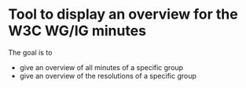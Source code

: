 # Tool to display an overview for the W3C WG/IG minutes

The goal is to

- give an overview of all minutes of a specific group
- give an overview of the resolutions of a specific group
